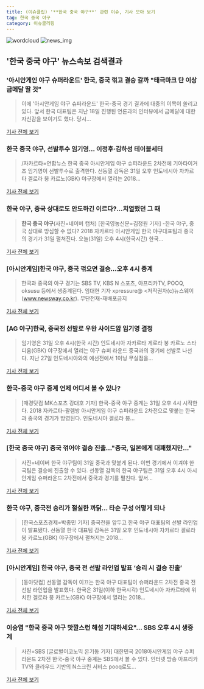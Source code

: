 ```yaml
---
title: (이슈클립) '**한국 중국 야구**' 관련 이슈, 기사 모아 보기
tag: 한국 중국 야구
category: 이슈클리핑
---
```

![wordcloud](https://s3.ap-northeast-2.amazonaws.com/lyrics101-wordcloud/2018-08-31-1535699151.png)
![news_img](https://user-images.githubusercontent.com/42597476/44507050-1206f400-a6e4-11e8-8d98-7ffbfebb353f.png)
## **'**한국 중국 야구**'** 뉴스속보 검색결과
### '아시안게인 야구 슈퍼라운드' 한국, 중국 꺾고 결승 갈까 "태극마크 단 이상 금메달 딸 것"

>이에 '아시안게임 야구 슈퍼라운드' 한국-중국 경기 결과에 대중의 이목이 쏠리고 있다. 앞서 한국 대표팀은 지난 18일 진행된 언론과의 인터뷰에서 금메달에 대한 자신감을 보이기도 했다. 당시...

<a href="http://www.ilyosisa.co.kr/news/articleView.html?idxno=151366" target="_blank">기사 전체 보기</a>

### **한국 중국 야구**, 선발투수 임기영… 이정후·김하성 테이블세터

>/자카르타=연합뉴스 한국 중국 아시안게임 야구 슈퍼라운드 2차전에 기아타이거즈 임기영이 선발투수로 출격한다. 선동열 감독은 31일 오후 인도네시아 자카르타 겔로라 붕 카르노(GBK) 야구장에서 열리는 2018...

<a href="http://www.kyeongin.com/main/view.php?key=20180831010010322" target="_blank">기사 전체 보기</a>

### 한국 야구, 중국 상대로도 안도하긴 이르다?…치열했던 그 때

>**한국 중국 야구**(사진=네이버 캡처) [한국영농신문=김정원 기자] -한국 야구, 중국 상대로 방심할 수 없다? 2018 자카르타 아시안게임 한국 야구대표팀과 중국의 경기가 31일 펼쳐진다. 오늘(31일) 오후 4시(한국시간) 한국...

<a href="http://www.youngnong.co.kr/news/articleView.html?idxno=15265" target="_blank">기사 전체 보기</a>

### [아시안게임]한국 야구, 중국 꺾으면 결승…오후 4시 중계

>한국과 중국의 야구 경기는 SBS TV, KBS N 스포츠, 아프리카TV, POOQ, oksusu 등에서 생중계된다. 임대현 기자 xpressure@ <저작권자(c)뉴스웨이(www.newsway.co.kr). 무단전재-재배포금지

<a href="http://www.newsway.co.kr/news/view?tp=1&ud=2018083114125105290" target="_blank">기사 전체 보기</a>

### [AG 야구]한국, 중국전 선발로 우완 사이드암 임기영 결정

>임기영은 31일 오후 4시(한국 시간) 인도네시아 자카르타 게로라 붕 카르노 스타디움(GBK) 야구장에서 열리는 야구 슈퍼 라운드 중국과의 경기에 선발로 나선다. 지난 27일 인도네시아와의 예선전에서 1이닝 무실점을...

<a href="http://sports.hankooki.com/lpage/baseball/201808/sp2018083115163157360.htm" target="_blank">기사 전체 보기</a>

### 한국-중국 야구 중계 언제 어디서 볼 수 있나?

>[매경닷컴 MK스포츠 강대호 기자] 한국-중국 야구 중계는 31일 오후 4시 시작한다. 2018 자카르타-팔렘방 아시안게임 야구 슈퍼라운드 2차전으로 맞붙는 한국과 중국의 경기가 방영된다. 인도네시아 겔로라 붕...

<a href="http://sports.mk.co.kr/view.php?year=2018&no=549437" target="_blank">기사 전체 보기</a>

### [**한국 중국 야구**] 중국 꺾어야 결승 진출..."중국, 일본에게 대패했지만..."

>사진=네이버 한국 야구팀이 31일 중국과 맞붙게 된다. 이번 경기에서 이겨야 한국팀은 결승에 진출할 수 있다. 선동열 감독의 한국 야구팀은 31일 오후 4시 아시안게임 슈퍼라운드 2차전에서 중국과 경기를 펼친다. 앞서...

<a href="http://www.gukjenews.com/news/articleView.html?idxno=983888" target="_blank">기사 전체 보기</a>

### 한국 야구, 중국전 승리가 절실한 까닭... 타순 구성 어떻게 되나

>[한국스포츠경제=박종민 기자] 중국전을 앞두고 한국 야구 대표팀의 선발 라인업이 발표됐다. 선동열 한국 대표팀 감독은 31일 오후 인도네시아 자카르타 겔로라 붕 카르노(GBK) 야구장에서 펼쳐지는 2018...

<a href="http://www.sporbiz.co.kr/news/articleView.html?idxno=267991" target="_blank">기사 전체 보기</a>

### [아시안게임] 한국 야구, 중국 전 선발 라인업 발표 ‘승리 시 결승 진출’

>[동아닷컴] 선동열 감독이 이끄는 한국 야구 대표팀이 슈퍼라운드 2차전 중국 전 선발 라인업을 발표했다. 한국은 31일(이하 한국시각) 인도네시아 자카르타에 위치한 겔로라 붕 카르노(GBK) 야구장에서 열리는 2018...

<a href="http://sports.donga.com/3/all/20180831/91771052/2" target="_blank">기사 전체 보기</a>

### 이승엽 "**한국 중국 야구** 맛깔스런 해설 기대하세요"... SBS 오후 4시 생중계

>사진=SBS [글로벌이코노믹 온기동 기자] 대한민국 2018아시안게임 야구 슈퍼라운드 2차전 한국-중국 야구 중계는 SBS에서 볼 수 있다. 인터넷 방송 아프리카TV와 클라우드 기반의 N스크린 서비스 pooq로도...

<a href="http://www.g-enews.com/ko-kr/news/article/news_all/2018083115292678894e4869c120_1/article.html" target="_blank">기사 전체 보기</a>


